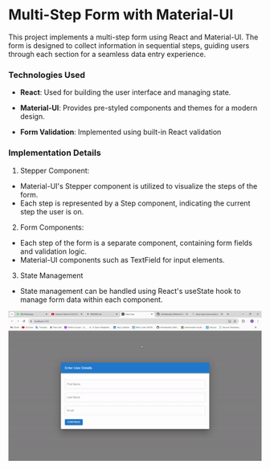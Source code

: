 # Multi-Step Form with Material-UI

 This project implements a multi-step form using React and Material-UI. The form is designed to collect information in sequential steps, guiding users through each section for a seamless data entry experience.

 ### Technologies Used

  + __React__: Used for building the user interface and managing state.

  + __Material-UI__: Provides pre-styled components and themes for a modern design.

  + __Form Validation__: Implemented using built-in React validation

  ### Implementation Details

  1. Stepper Component:

   + Material-UI's Stepper component is utilized to visualize the steps of the form.
   + Each step is represented by a Step component, indicating the current step the user is on.

  2. Form Components:

   + Each step of the form is a separate component, containing form fields and validation logic.
   + Material-UI components such as TextField for input elements.

  3. State Management

   + State management can be handled using React's useState hook to manage form data within each component.
   
   ![multiStepForm](./src/assets/multistepform.gif)